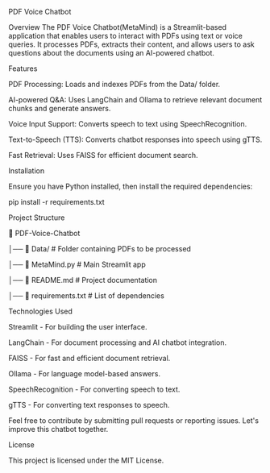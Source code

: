 PDF Voice Chatbot

Overview
The PDF Voice Chatbot(MetaMind) is a Streamlit-based application that enables users to interact with PDFs using text or voice queries. It processes PDFs, extracts their content, and allows users to ask questions about the documents using an AI-powered chatbot.


Features

PDF Processing: Loads and indexes PDFs from the Data/ folder.

AI-powered Q&A: Uses LangChain and Ollama to retrieve relevant document chunks and generate answers.

Voice Input Support: Converts speech to text using SpeechRecognition.

Text-to-Speech (TTS): Converts chatbot responses into speech using gTTS.

Fast Retrieval: Uses FAISS for efficient document search.


Installation

Ensure you have Python installed, then install the required dependencies:

pip install -r requirements.txt


Project Structure

📁 PDF-Voice-Chatbot

│── 📁 Data/               # Folder containing PDFs to be processed

│── 📄 MetaMind.py              # Main Streamlit app

│── 📄 README.md           # Project documentation

│── 📄 requirements.txt    # List of dependencies


Technologies Used

Streamlit - For building the user interface.

LangChain - For document processing and AI chatbot integration.

FAISS - For fast and efficient document retrieval.

Ollama - For language model-based answers.

SpeechRecognition - For converting speech to text.

gTTS - For converting text responses to speech.


Feel free to contribute by submitting pull requests or reporting issues. Let's improve this chatbot together.

License

This project is licensed under the MIT License.
